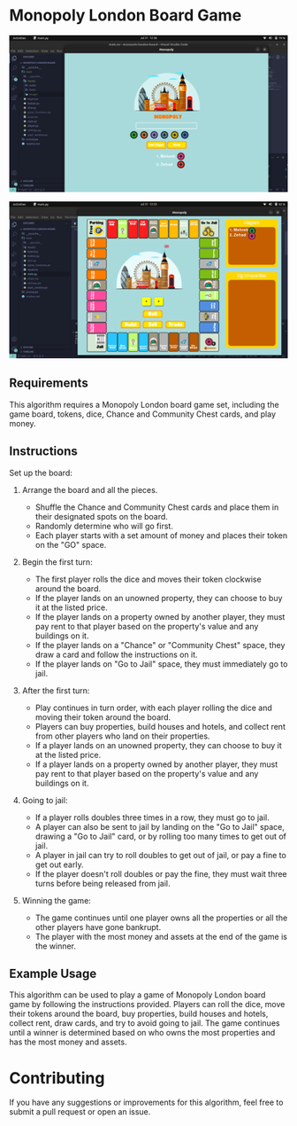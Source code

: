 # Monopoly London Board Game 

![start window](https://github.com/m3hrab/monopoly-london-board/blob/main/main/Assets/images/ss/Screenshot%20from%202023-07-31%2012-36-17.png?raw=true)

![game window](https://github.com/m3hrab/monopoly-london-board/blob/main/main/Assets/images/ss/Screenshot%20from%202023-07-31%2012-25-45.png?raw=true)

## Requirements
This algorithm requires a Monopoly London board game set, including the game board, tokens, dice, Chance and Community Chest cards, and play money.

## Instructions
Set up the board:

1. Arrange the board and all the pieces.
   - Shuffle the Chance and Community Chest cards and place them in their designated spots on the board.
   - Randomly determine who will go first.
   - Each player starts with a set amount of money and places their token on the "GO" space.
2. Begin the first turn:

    - The first player rolls the dice and moves their token clockwise around the board.
    - If the player lands on an unowned property, they can choose to buy it at the listed price.
    - If the player lands on a property owned by another player, they must pay rent to that player based on the property's value and any buildings on it.
    - If the player lands on a "Chance" or "Community Chest" space, they draw a card and follow the instructions on it.
    - If the player lands on "Go to Jail" space, they must immediately go to jail.

3. After the first turn:

    - Play continues in turn order, with each player rolling the dice and moving their token around the board.
    - Players can buy properties, build houses and hotels, and collect rent from other players who land on their properties.
    - If a player lands on an unowned property, they can choose to buy it at the listed price.
    - If a player lands on a property owned by another player, they must pay rent to that player based on the property's value and any buildings on it.

4. Going to jail:

    - If a player rolls doubles three times in a row, they must go to jail.
    - A player can also be sent to jail by landing on the "Go to Jail" space, drawing a "Go to Jail" card, or by rolling too many times to get out of jail.
    - A player in jail can try to roll doubles to get out of jail, or pay a fine to get out early.
    - If the player doesn't roll doubles or pay the fine, they must wait three turns before being released from jail.
5. Winning the game:

    - The game continues until one player owns all the properties or all the other players have gone bankrupt.
    - The player with the most money and assets at the end of the game is the winner.


## Example Usage
This algorithm can be used to play a game of Monopoly London board game by following the instructions provided. Players can roll the dice, move their tokens around the board, buy properties, build houses and hotels, collect rent, draw cards, and try to avoid going to jail. The game continues until a winner is determined based on who owns the most properties and has the most money and assets.

# Contributing
If you have any suggestions or improvements for this algorithm, feel free to submit a pull request or open an issue.
